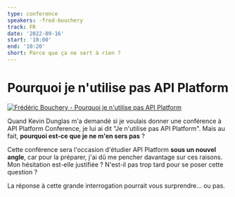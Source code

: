 ```yaml
---
type: conference
speakers: -fred-bouchery
track: FR
date: '2022-09-16'
start: '10:00'
end: '10:20'
short: Parce que ça ne sert à rien ?
---
```


# Pourquoi je n'utilise pas API Platform

[![Frédéric Bouchery - Pourquoi je n'utilise pas API Platform](https://img.youtube.com/vi/pYrpHFzdvAE/0.jpg)](https://www.youtube.com/watch?v=pYrpHFzdvAE&list=PL3hoUDjLa7eQfYOEmuQNG8he3AeOeWaz8&index=5)

Quand Kevin Dunglas m'a demandé si je voulais donner une conférence à API Platform Conference, je lui ai dit "Je n'utilise pas API Platform". Mais au fait, **pourquoi est-ce que je ne m'en sers pas** ?

Cette conférence sera l'occasion d'étudier API Platform **sous un nouvel angle**, car pour la préparer, j'ai dû me pencher davantage sur ces raisons. Mon hésitation est-elle justifiée ? N'est-il pas trop tard pour se poser cette question ?

La réponse à cette grande interrogation pourrait vous surprendre... ou pas.





